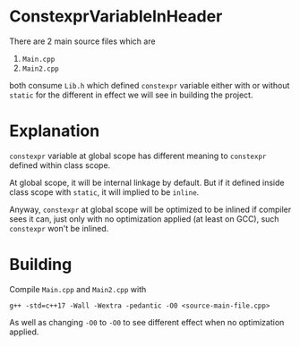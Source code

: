 # ConstexprVariableInHeader

There are 2 main source files which are

1. `Main.cpp`
2. `Main2.cpp`

both consume `Lib.h` which defined `constexpr` variable either with or without `static` for the different in effect we will see in building the project.

# Explanation

`constexpr` variable at global scope has different meaning to `constexpr` defined within class scope.

At global scope, it will be internal linkage by default. But if it defined inside class scope with `static`, it will implied to be `inline`.

Anyway, `constexpr` at global scope will be optimized to be inlined if compiler sees it can, just only with no optimization applied (at least on GCC), such `constexpr` won't be inlined.

# Building

Compile `Main.cpp` and `Main2.cpp` with

```
g++ -std=c++17 -Wall -Wextra -pedantic -O0 <source-main-file.cpp>
```

As well as changing `-O0` to `-O0` to see different effect when no optimization applied.

